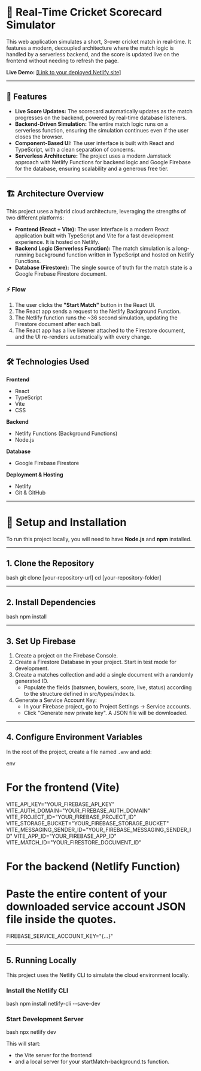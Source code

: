 # 🏏 Real-Time Cricket Scorecard Simulator

This web application simulates a short, 3-over cricket match in real-time. It features a modern, decoupled architecture where the match logic is handled by a serverless backend, and the score is updated live on the frontend without needing to refresh the page.

**Live Demo:** [\[Link to your deployed Netlify site\]](https://real-time-cricketscore.netlify.app/)

---

## 🌟 Features
- **Live Score Updates:** The scorecard automatically updates as the match progresses on the backend, powered by real-time database listeners.  
- **Backend-Driven Simulation:** The entire match logic runs on a serverless function, ensuring the simulation continues even if the user closes the browser.  
- **Component-Based UI:** The user interface is built with React and TypeScript, with a clean separation of concerns.  
- **Serverless Architecture:** The project uses a modern Jamstack approach with Netlify Functions for backend logic and Google Firebase for the database, ensuring scalability and a generous free tier.  

---

## 🏗️ Architecture Overview
This project uses a hybrid cloud architecture, leveraging the strengths of two different platforms:

- **Frontend (React + Vite):** The user interface is a modern React application built with TypeScript and Vite for a fast development experience. It is hosted on Netlify.  
- **Backend Logic (Serverless Function):** The match simulation is a long-running background function written in TypeScript and hosted on Netlify Functions.  
- **Database (Firestore):** The single source of truth for the match state is a Google Firebase Firestore document.  

### ⚡ Flow
1. The user clicks the **"Start Match"** button in the React UI.  
2. The React app sends a request to the Netlify Background Function.  
3. The Netlify function runs the ~36 second simulation, updating the Firestore document after each ball.  
4. The React app has a live listener attached to the Firestore document, and the UI re-renders automatically with every change.  

---

## 🛠️ Technologies Used
**Frontend**
- React  
- TypeScript  
- Vite  
- CSS  

**Backend**
- Netlify Functions (Background Functions)  
- Node.js  

**Database**
- Google Firebase Firestore  

**Deployment & Hosting**
- Netlify  
- Git & GitHub  

---

# 🚀 Setup and Installation

To run this project locally, you will need to have **Node.js** and **npm** installed.

---

## 1. Clone the Repository

bash
git clone [your-repository-url]
cd [your-repository-folder]

---

## 2. Install Dependencies

bash
npm install

---

## 3. Set Up Firebase

1. Create a project on the Firebase Console.  
2. Create a Firestore Database in your project. Start in test mode for development.  
3. Create a matches collection and add a single document with a randomly generated ID.  
   - Populate the fields (batsmen, bowlers, score, live, status) according to the structure defined in src/types/index.ts.  
4. Generate a Service Account Key:  
   - In your Firebase project, go to Project Settings → Service accounts.  
   - Click "Generate new private key". A JSON file will be downloaded.  

---

## 4. Configure Environment Variables

In the root of the project, create a file named `.env` and add:

env
# For the frontend (Vite)
VITE_API_KEY="YOUR_FIREBASE_API_KEY"
VITE_AUTH_DOMAIN="YOUR_FIREBASE_AUTH_DOMAIN"
VITE_PROJECT_ID="YOUR_FIREBASE_PROJECT_ID"
VITE_STORAGE_BUCKET="YOUR_FIREBASE_STORAGE_BUCKET"
VITE_MESSAGING_SENDER_ID="YOUR_FIREBASE_MESSAGING_SENDER_ID"
VITE_APP_ID="YOUR_FIREBASE_APP_ID"
VITE_MATCH_ID="YOUR_FIRESTORE_DOCUMENT_ID"

# For the backend (Netlify Function)
# Paste the entire content of your downloaded service account JSON file inside the quotes.
FIREBASE_SERVICE_ACCOUNT_KEY="{...}"

---

## 5. Running Locally

This project uses the Netlify CLI to simulate the cloud environment locally.

### Install the Netlify CLI

bash
npm install netlify-cli --save-dev

### Start Development Server

bash
npx netlify dev

This will start:  
- the Vite server for the frontend  
- and a local server for your startMatch-background.ts function. 